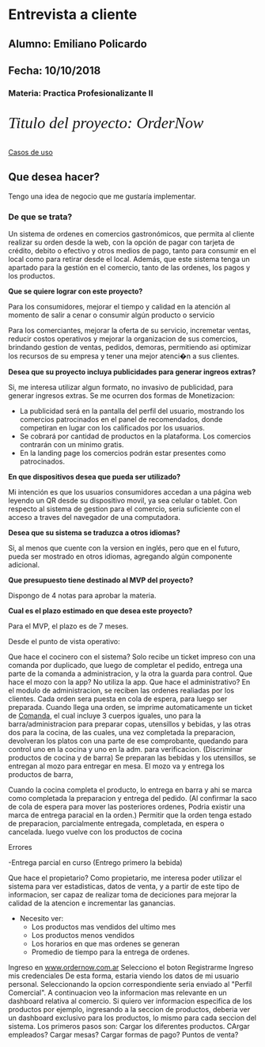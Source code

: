 # Entrevista a cliente
## Alumno: Emiliano Policardo
## Fecha: 10/10/2018
### Materia: Practica Profesionalizante II

<p style="font-family: times, serif; font-size:24pt; font-style:italic">
 Titulo del proyecto: OrderNow
</p>

[Casos de uso](UseCases.pdf)

## Que desea hacer?

Tengo una idea de negocio que me gustaría implementar.

### De que se trata?

Un sistema de ordenes en comercios gastronómicos, que permita al cliente realizar su orden desde la web, con la opción de pagar con tarjeta de crédito, debito o efectivo y otros medios de pago, tanto para consumir en el local como para retirar desde el local.
Además, que este sistema tenga un apartado para la gestión en el comercio, tanto de las ordenes, los pagos y los productos.


**Que se quiere lograr con este proyecto?**

Para los consumidores, mejorar el tiempo y calidad en la atención al momento de salir a cenar o consumir algún producto o servicio

Para los comerciantes, mejorar la oferta de su servicio, incremetar ventas, reducir costos operativos y mejorar la organizacion de sus comercios, brindando gestion de ventas, pedidos, demoras, permitiendo asi optimizar los recursos de su empresa y tener una mejor atenci�n a sus clientes.

**Desea que su proyecto incluya publicidades para generar ingreos extras?**

Si, me interesa utilizar algun formato, no invasivo de publicidad, para generar ingresos extras.
Se me ocurren dos formas de Monetizacion:
- La publicidad será en la pantalla del perfil del usuario, mostrando los comercios patrocinados en el panel de recomendados, donde competiran en lugar con los calificados por los usuarios.
- Se cobrará por cantidad de productos en la plataforma. Los comercios contrarán con un minimo gratis.
- En la landing page los comercios podrán estar presentes como patrocinados.

**En que dispositivos desea que pueda ser utilizado?**

Mi intención es que los usuarios consumidores accedan a una página web leyendo un QR desde su dispositivo movil, ya sea celular o tablet.
Con respecto al sistema de gestion para el comercio, seria suficiente con el acceso a traves del navegador de una computadora.

**Desea que su sistema se traduzca a otros idiomas?**

Si, al menos que cuente con la version en inglés, pero que en el futuro, pueda ser mostrado en otros idiomas, agregando algún componente adicional.

**Que presupuesto tiene destinado al MVP del proyecto?**

Dispongo de 4 notas para aprobar la materia.

**Cual es el plazo estimado en que desea este proyecto?**

Para el MVP, el plazo es de 7 meses.



Desde el punto de vista operativo:

Que hace el cocinero con el sistema?
Solo recibe un ticket impreso con una comanda por duplicado, que luego de completar el pedido, entrega una parte de la comanda a administracion, y la otra la guarda para control.
Que hace el mozo con la app?
No utiliza la app.
Que hace el administrativo?
En el modulo de administracion, se reciben las ordenes realiadas por los clientes.
Cada orden sera puesta en cola de espera, para luego ser preparada.
Cuando llega una orden, se imprime automaticamente un ticket de [Comanda](Comanda.md), el cual incluye 3 cuerpos iguales, 
uno para la barra/administracion para preparar copas, utensillos y bebidas, y las otras dos para la cocina, de las cuales, una vez completada la preparacion, devolveran los platos con una parte de ese comprobante, quedando para control uno en la cocina y uno en la adm. para verificacion.
(Discriminar productos de cocina y de barra)
Se preparan las bebidas y los utensillos, se entregan al mozo para entregar en mesa.
El mozo va y entrega los productos de barra, 

Cuando la cocina completa el producto, lo entrega en barra y ahi se marca como completada la preparacion y entrega del pedido. (Al confirmar la saco de cola de espera para mover las posteriores ordenes, Podria existir una marca de entrega paracial en la orden.)
Permitir que la orden tenga estado de 
preparacion, 
parcialmente entregada,
 completada, 
 en espera o 
 cancelada.
 luego vuelve con los productos de cocina

Errores 


-Entrega parcial en curso (Entrego primero la bebida)

Que hace el propietario?
Como propietario, me interesa poder utilizar el sistema para ver estadisticas, datos de venta, y a partir de este
tipo de informacion, ser capaz de realizar toma de deciciones para mejorar la calidad de la atencion e incrementar las 
ganancias.
- Necesito ver:
	- Los productos mas vendidos del ultimo mes
	- Los productos menos vendidos
    - Los horarios en que mas ordenes se generan
    - Promedio de tiempo para la entrega de ordenes.

Ingreso en www.ordernow.com.ar
Selecciono el boton Registrarme
Ingreso mis credenciales
De esta forma, estaria viendo los datos de mi usuario personal.
Seleccionando la opcion correspondiente seria enviado al "Perfil Comercial".
A continuacion veo la informacion mas relevante en un dashboard relativa al comercio.
Si quiero ver informacion especifica de los productos por ejemplo, ingresando a la seccion de productos, deberia ver un dashboard
exclusivo para los productos, lo mismo para cada seccion del sistema.
Los primeros pasos son: 
Cargar los diferentes productos.
CArgar empleados?
Cargar mesas?
Cargar formas de pago?
Puntos de venta?



